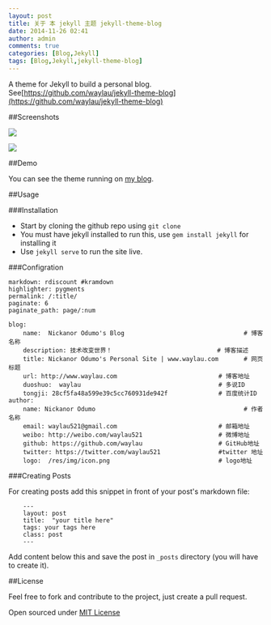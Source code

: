 ```yaml
---
layout: post
title: 关于 本 jekyll 主题 jekyll-theme-blog
date: 2014-11-26 02:41
author: admin
comments: true
categories: [Blog,Jekyll]
tags: [Blog,Jekyll,jekyll-theme-blog]
---
```



A theme for Jekyll to build a personal blog. See[https://github.com/waylau/jekyll-theme-blog](https://github.com/waylau/jekyll-theme-blog)

##Screenshots

![](http://99btgc01.info/uploads/2014/11/jekyll-theme%281%29.jpg)

![](http://99btgc01.info/uploads/2014/11/jekyll-theme2%281%29.jpg)

##Demo

You can see the theme running on [my blog](http://www.waylau.com/).

<!-- more -->

##Usage

###Installation

- Start by cloning the github repo using `git clone`
- You must have jekyll installed to run this, use `gem install jekyll` for installing it
- Use `jekyll serve` to run the site live.

###Configration

	markdown: rdiscount #kramdown
	highlighter: pygments
	permalink: /:title/
	paginate: 6
	paginate_path: page/:num
	
	blog:
	    name:  Nickanor Odumo's Blog                                 # 博客名称
	    description: 技术改变世界！                             # 博客描述
	    title: Nickanor Odumo's Personal Site | www.waylau.com       # 网页标题
	    url: http://www.waylau.com                            # 博客地址
	    duoshuo:  waylau                                      # 多说ID
	    tongji: 28cf5fa48a599e39c5cc760931de942f              # 百度统计ID
	author:
	    name: Nickanor Odumo                                         # 作者名称
	    email: waylau521@gmail.com                            # 邮箱地址
	    weibo: http://weibo.com/waylau521                     # 微博地址
	    github: https://github.com/waylau                     # GitHub地址
	    twitter: https://twitter.com/waylau521                #twitter 地址
	    logo:  /res/img/icon.png                              # logo地址

###Creating Posts

For creating posts add this snippet in front of your post's markdown file:

```
	---
	layout: post
	title:  "your title here"
	tags: your tags here
	class: post
	---

```

Add content below this and save the post in `_posts` directory (you will have to create it).

##License

Feel free to fork and contribute to the project, just create a pull request.

Open sourced under [MIT License](LICENSE.md) 

